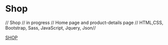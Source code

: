 # Shop
// Shop // in progress // Home page and product-details page // HTML,CSS, Bootstrap, Sass,  JavaScript, Jquery, Json//


[SHOP](https://markorakonjac.github.io/Shop/)
